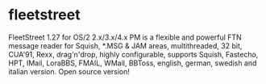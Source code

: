 # fleetstreet
FleetStreet 1.27 for OS/2 2.x/3.x/4.x PM is a flexible and powerful FTN message reader for Squish, *.MSG & JAM areas, multithreaded, 32 bit, CUA'91, Rexx, drag'n'drop, highly configurable, supports Squish, Fastecho, HPT, IMail, LoraBBS, FMAIL, WMail, BBToss, english, german, swedish and italian version.
Open source version!
